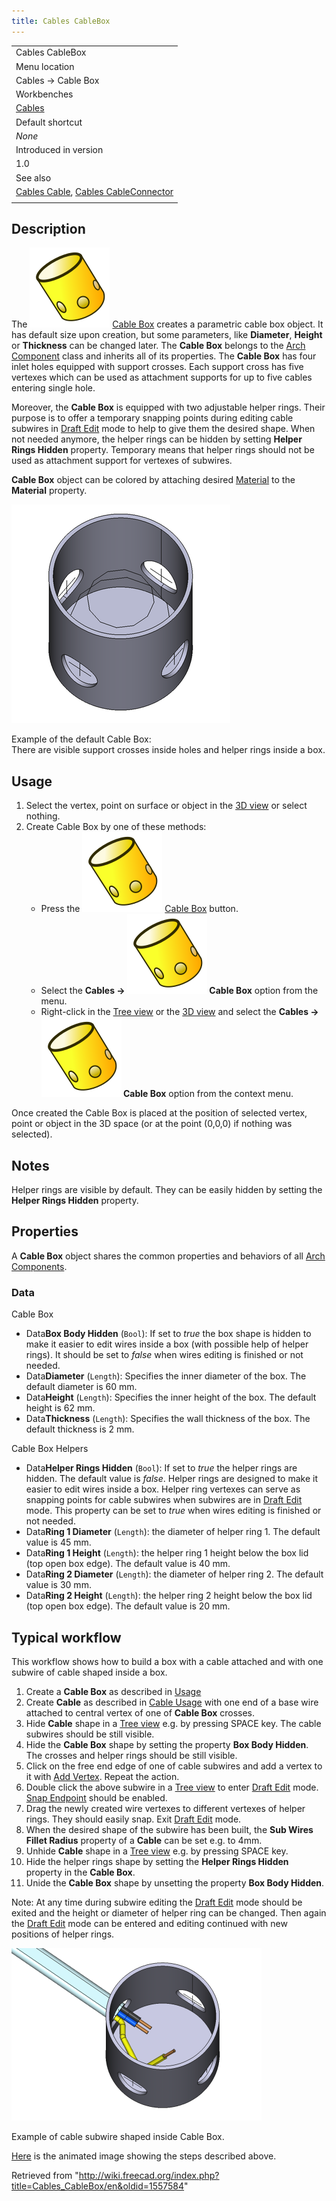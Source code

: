 ```yaml
---
title: Cables CableBox
---
```


|                                                                                                                       |
| --------------------------------------------------------------------------------------------------------------------- |
| Cables CableBox                                                                                                       |
| Menu location                                                                                                         |
| Cables → Cable Box                                                                                                    |
| Workbenches                                                                                                           |
| [Cables](/Cables_Workbench "Cables Workbench")                                                                        |
| Default shortcut                                                                                                      |
| _None_                                                                                                                |
| Introduced in version                                                                                                 |
| 1.0                                                                                                                   |
| See also                                                                                                              |
| [Cables Cable](/Cables_Cable "Cables Cable"), [Cables CableConnector](/Cables_CableConnector "Cables CableConnector") |
|                                                                                                                       |

## Description

The ![](/src/assets/images/Cables_CableBox.svg) [Cable Box](/Cables_CableBox "Cables CableBox") creates a parametric cable box object. It has default size upon creation, but some parameters, like **Diameter**, **Height** or **Thickness** can be changed later. The **Cable Box** belongs to the [Arch Component](/Arch_Component "Arch Component") class and inherits all of its properties. The **Cable Box** has four inlet holes equipped with support crosses. Each support cross has five vertexes which can be used as attachment supports for up to five cables entering single hole.

Moreover, the **Cable Box** is equipped with two adjustable helper rings. Their purpose is to offer a temporary snapping points during editing cable subwires in [Draft Edit](/Draft_Edit "Draft Edit") mode to help to give them the desired shape. When not needed anymore, the helper rings can be hidden by setting **Helper Rings Hidden** property. Temporary means that helper rings should not be used as attachment support for vertexes of subwires.

**Cable Box** object can be colored by attaching desired [Material](/Arch_SetMaterial "Arch SetMaterial") to the **Material** property.

![](/src/assets/images/Cables_CableBox_Example1.png)

Example of the default Cable Box:  
There are visible support crosses inside holes and helper rings inside a box.

## Usage

1. Select the vertex, point on surface or object in the [3D view](/3D_view "3D view") or select nothing.
2. Create Cable Box by one of these methods:
   - Press the ![](/src/assets/images/Cables_CableBox.svg) [Cable Box](/Cables_CableBox "Cables CableBox") button.
   - Select the **Cables → ![](/src/assets/images/Cables_CableBox.svg) Cable Box** option from the menu.
   - Right-click in the [Tree view](/Tree_view "Tree view") or the [3D view](/3D_view "3D view") and select the **Cables → ![](/src/assets/images/Cables_CableBox.svg) Cable Box** option from the context menu.

Once created the Cable Box is placed at the position of selected vertex, point or object in the 3D space (or at the point (0,0,0) if nothing was selected).

## Notes

Helper rings are visible by default. They can be easily hidden by setting the **Helper Rings Hidden** property.

## Properties

A **Cable Box** object shares the common properties and behaviors of all [Arch Components](/Arch_Component "Arch Component").

### Data

Cable Box

- Data**Box Body Hidden** (`Bool`): If set to _true_ the box shape is hidden to make it easier to edit wires inside a box (with possible help of helper rings). It should be set to _false_ when wires editing is finished or not needed.
- Data**Diameter** (`Length`): Specifies the inner diameter of the box. The default diameter is 60 mm.
- Data**Height** (`Length`): Specifies the inner height of the box. The default height is 62 mm.
- Data**Thickness** (`Length`): Specifies the wall thickness of the box. The default thickness is 2 mm.

Cable Box Helpers

- Data**Helper Rings Hidden** (`Bool`): If set to _true_ the helper rings are hidden. The default value is _false_. Helper rings are designed to make it easier to edit wires inside a box. Helper ring vertexes can serve as snapping points for cable subwires when subwires are in [Draft Edit](/Draft_Edit "Draft Edit") mode. This property can be set to _true_ when wires editing is finished or not needed.
- Data**Ring 1 Diameter** (`Length`): the diameter of helper ring 1. The default value is 45 mm.
- Data**Ring 1 Height** (`Length`): the helper ring 1 height below the box lid (top open box edge). The default value is 40 mm.
- Data**Ring 2 Diameter** (`Length`): the diameter of helper ring 2. The default value is 30 mm.
- Data**Ring 2 Height** (`Length`): the helper ring 2 height below the box lid (top open box edge). The default value is 20 mm.

## Typical workflow

This workflow shows how to build a box with a cable attached and with one subwire of cable shaped inside a box.

1. Create a **Cable Box** as described in [Usage](#Usage)
2. Create **Cable** as described in [Cable Usage](/Cables_Cable#Usage "Cables Cable") with one end of a base wire attached to central vertex of one of **Cable Box** crosses.
3. Hide **Cable** shape in a [Tree view](/Tree_view "Tree view") e.g. by pressing SPACE key. The cable subwires should be still visible.
4. Hide the **Cable Box** shape by setting the property **Box Body Hidden**. The crosses and helper rings should be still visible.
5. Click on the free end edge of one of cable subwires and add a vertex to it with [Add Vertex](/Cables_AddVertex "Cables AddVertex"). Repeat the action.
6. Double click the above subwire in a [Tree view](/Tree_view "Tree view") to enter [Draft Edit](/Draft_Edit "Draft Edit") mode. [Snap Endpoint](/Draft_Snap_Endpoint "Draft Snap Endpoint") should be enabled.
7. Drag the newly created wire vertexes to different vertexes of helper rings. They should easily snap. Exit [Draft Edit](/Draft_Edit "Draft Edit") mode.
8. When the desired shape of the subwire has been built, the **Sub Wires Fillet Radius** property of a **Cable** can be set e.g. to 4mm.
9. Unhide **Cable** shape in a [Tree view](/Tree_view "Tree view") e.g. by pressing SPACE key.
10. Hide the helper rings shape by setting the **Helper Rings Hidden** property in the **Cable Box**.
11. Unide the **Cable Box** shape by unsetting the property **Box Body Hidden**.

Note: At any time during subwire editing the [Draft Edit](/Draft_Edit "Draft Edit") mode should be exited and the height or diameter of helper ring can be changed. Then again the [Draft Edit](/Draft_Edit "Draft Edit") mode can be entered and editing continued with new positions of helper rings.

![](/src/assets/images/Cables_CableBox_Example2_static.png)

Example of cable subwire shaped inside Cable Box.

[Here](/Cables_Example3_CableBox "Cables Example3 CableBox") is the animated image showing the steps described above.

Retrieved from "<http://wiki.freecad.org/index.php?title=Cables_CableBox/en&oldid=1557584>"
